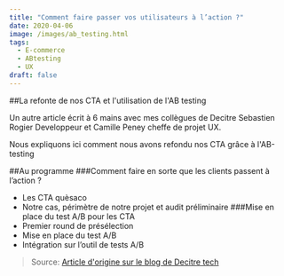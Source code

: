 ```yaml
---
title: "Comment faire passer vos utilisateurs à l’action ?"
date: 2020-04-06
image: /images/ab_testing.html
tags:
  - E-commerce
  - ABtesting
  - UX
draft: false
---
```


##La refonte de nos CTA et l'utilisation de l'AB testing

Un autre article écrit à 6 mains avec mes collègues de Decitre Sebastien Rogier Developpeur et Camille Peney cheffe de projet UX.

Nous expliquons ici comment nous avons refondu nos CTA grâce à l'AB-testing

<!-- excerpt -->

##Au programme
###Comment faire en sorte que les clients passent à l’action ?
- Les CTA quèsaco
- Notre cas, périmètre de notre projet et audit préliminaire
###Mise en place du test A/B pour les CTA
- Premier round de présélection
- Mise en place du test A/B
- Intégration sur l’outil de tests A/B


> Source: [Article d'origine sur le blog de Decitre tech](https://tech.decitre.fr/posts/test-ab)
